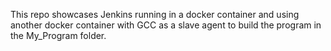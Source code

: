 This repo showcases Jenkins running in a docker container and using another docker container with GCC as a slave agent to build the program in the My_Program folder.
